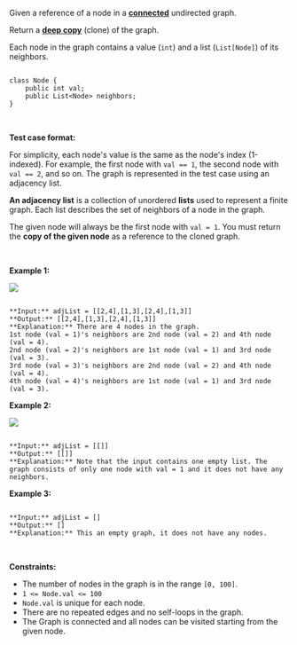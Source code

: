 Given a reference of a node in a **[connected](https://en.wikipedia.org/wiki/Connectivity_(graph_theory)#Connected_graph)** undirected graph.


Return a [**deep copy**](https://en.wikipedia.org/wiki/Object_copying#Deep_copy) (clone) of the graph.


Each node in the graph contains a value (`int`) and a list (`List[Node]`) of its neighbors.



```

class Node {
    public int val;
    public List<Node> neighbors;
}

```

 


**Test case format:**


For simplicity, each node's value is the same as the node's index (1-indexed). For example, the first node with `val == 1`, the second node with `val == 2`, and so on. The graph is represented in the test case using an adjacency list.


**An adjacency list** is a collection of unordered **lists** used to represent a finite graph. Each list describes the set of neighbors of a node in the graph.


The given node will always be the first node with `val = 1`. You must return the **copy of the given node** as a reference to the cloned graph.


 


**Example 1:**


![](https://assets.leetcode.com/uploads/2019/11/04/133_clone_graph_question.png)

```

**Input:** adjList = [[2,4],[1,3],[2,4],[1,3]]
**Output:** [[2,4],[1,3],[2,4],[1,3]]
**Explanation:** There are 4 nodes in the graph.
1st node (val = 1)'s neighbors are 2nd node (val = 2) and 4th node (val = 4).
2nd node (val = 2)'s neighbors are 1st node (val = 1) and 3rd node (val = 3).
3rd node (val = 3)'s neighbors are 2nd node (val = 2) and 4th node (val = 4).
4th node (val = 4)'s neighbors are 1st node (val = 1) and 3rd node (val = 3).

```

**Example 2:**


![](https://assets.leetcode.com/uploads/2020/01/07/graph.png)

```

**Input:** adjList = [[]]
**Output:** [[]]
**Explanation:** Note that the input contains one empty list. The graph consists of only one node with val = 1 and it does not have any neighbors.

```

**Example 3:**



```

**Input:** adjList = []
**Output:** []
**Explanation:** This an empty graph, it does not have any nodes.

```

 


**Constraints:**


* The number of nodes in the graph is in the range `[0, 100]`.
* `1 <= Node.val <= 100`
* `Node.val` is unique for each node.
* There are no repeated edges and no self-loops in the graph.
* The Graph is connected and all nodes can be visited starting from the given node.


